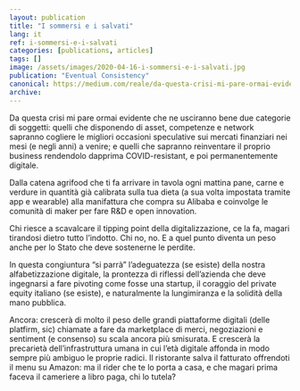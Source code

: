```yaml
---
layout: publication
title: "I sommersi e i salvati"
lang: it
ref: i-sommersi-e-i-salvati
categories: [publications, articles]
tags: []
image: /assets/images/2020-04-16-i-sommersi-e-i-salvati.jpg
publication: "Eventual Consistency"
canonical: https://medium.com/reale/da-questa-crisi-mi-pare-ormai-evidente-che-ne-usciranno-bene-due-categorie-di-soggetti-quelli-che-b85b330abee6
archive:
---
```


Da questa crisi mi pare ormai evidente che ne usciranno bene due categorie di soggetti: quelli che disponendo di asset, competenze e network sapranno cogliere le migliori occasioni speculative sui mercati finanziari nei mesi (e negli anni) a venire; e quelli che sapranno reinventare il proprio business rendendolo dapprima COVID-resistant, e poi permanentemente digitale.

Dalla catena agrifood che ti fa arrivare in tavola ogni mattina pane, carne e verdure in quantità già calibrata sulla tua dieta (a sua volta impostata tramite app e wearable) alla manifattura che compra su Alibaba e coinvolge le comunità di maker per fare R&D e open innovation.

Chi riesce a scavalcare il tipping point della digitalizzazione, ce la fa, magari tirandosi dietro tutto l’indotto. Chi no, no. E a quel punto diventa un peso anche per lo Stato che deve sostenerne le perdite.

In questa congiuntura “si parrà” l’adeguatezza (se esiste) della nostra alfabetizzazione digitale, la prontezza di riflessi dell’azienda che deve ingegnarsi a fare pivoting come fosse una startup, il coraggio del private equity italiano (se esiste), e naturalmente la lungimiranza e la solidità della mano pubblica.

Ancora: crescerà di molto il peso delle grandi piattaforme digitali (delle platfirm, sic) chiamate a fare da marketplace di merci, negoziazioni e sentiment (e consenso) su scala ancora più smisurata. E crescerà la precarietà dell’infrastruttura umana in cui l’età digitale affonda in modo sempre più ambiguo le proprie radici. Il ristorante salva il fatturato offrendoti il menu su Amazon: ma il rider che te lo porta a casa, e che magari prima faceva il cameriere a libro paga, chi lo tutela?
